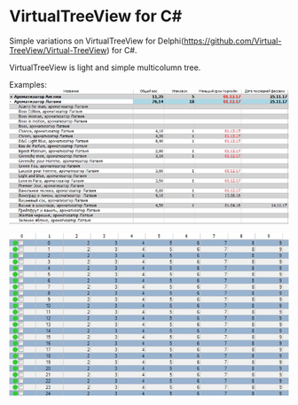 # VirtualTreeView for C#
Simple variations on VirtualTreeView for Delphi(https://github.com/Virtual-TreeView/Virtual-TreeView) for C#.

VirtualTreeView is light and simple multicolumn tree.

Examples:
![](/images/example.jpg)

![](/images/example1.jpg)

